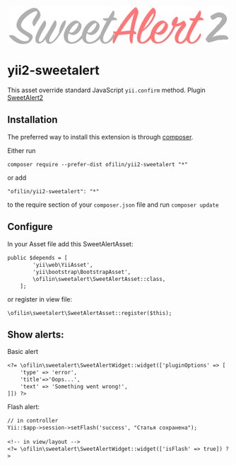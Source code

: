 <p align="center">
    <img src="./swal2-logo.png" alt="SweetAlert2">
</p>

yii2-sweetalert
============

This asset override standard JavaScript `yii.confirm` method. Plugin [SweetAlert2](https://sweetalert2.github.io/)

Installation
------------

The preferred way to install this extension is through [composer](http://getcomposer.org/download/).

Either run

```
composer require --prefer-dist ofilin/yii2-sweetalert "*"
```

or add

```
"ofilin/yii2-sweetalert": "*"
```

to the require section of your `composer.json` file and run `composer update`

Configure
-----
In your Asset file add this SweetAlertAsset:
```
public $depends = [
        'yii\web\YiiAsset',
        'yii\bootstrap\BootstrapAsset',
        \ofilin\sweetalert\SweetAlertAsset::class,
    ];
```
or register in view file:
```
\ofilin\sweetalert\SweetAlertAsset::register($this);
```

Show alerts:
-----
Basic alert
```
<?= \ofilin\sweetalert\SweetAlertWidget::widget(['pluginOptions' => [
    'type' => 'error',
    'title'=>'Oops...',
    'text' => 'Something went wrong!',
]]) ?>
```

Flash alert:
```
// in controller
Yii::$app->session->setFlash('success', "Статья сохранена");

<!-- in view/layout -->
<?= \ofilin\sweetalert\SweetAlertWidget::widget(['isFlash' => true]) ?>

```
